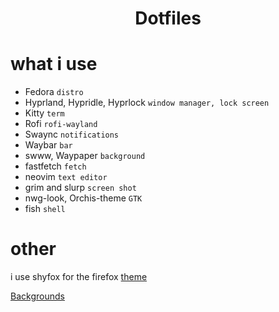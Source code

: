 <div align="center">
    <h1>Dotfiles</h1>
</div>

# what i use

- Fedora `distro`
- Hyprland, Hypridle, Hyprlock `window manager, lock screen`
- Kitty `term`
- Rofi `rofi-wayland`
- Swaync `notifications`
- Waybar `bar`
- swww, Waypaper `background`
- fastfetch `fetch`
- neovim `text editor`
- grim and slurp `screen shot`
- nwg-look, Orchis-theme `GTK`
- fish `shell`

# other

i use shyfox for the firefox [theme](https://github.com/Naezr/ShyFox)

[Backgrounds](https://github.com/b65t/Background)
